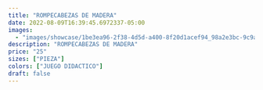 ```yaml
---
title: "ROMPECABEZAS DE MADERA"
date: 2022-08-09T16:39:45.6972337-05:00
images:
  - "images/showcase/1be3ea96-2f38-4d5d-a400-8f20d1acef94_98a2e3bc-9c9a-40fc-91fc-083256bf673f.webp"
description: "ROMPECABEZAS DE MADERA"
price: "25"
sizes: ["PIEZA"]
colors: ["JUEGO DIDACTICO"]
draft: false
---
```

